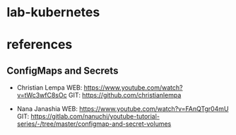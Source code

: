 # lab-kubernetes

# references
## ConfigMaps and Secrets
- Christian Lempa
    WEB: https://www.youtube.com/watch?v=tWc3wfC8sOc
    GIT: https://github.com/christianlempa

- Nana Janashia
    WEB: https://www.youtube.com/watch?v=FAnQTgr04mU
    GIT: https://gitlab.com/nanuchi/youtube-tutorial-series/-/tree/master/configmap-and-secret-volumes

